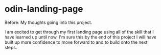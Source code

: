 # odin-landing-page
Before: My thoughts going into this project.

I am excited to get through my first landing page using all of the skill that I have learned up until now. I'm sure this by the end of this project I will have built up more confidence to move forward to and to build onto the next steps.